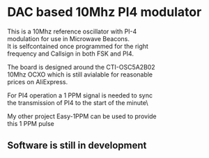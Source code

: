 # DAC based 10Mhz PI4 modulator

This is a 10Mhz reference oscillator with PI-4\
modulation for use in Microwave Beacons.\
It is selfcontained once programmed for the right\
frequency and Callsign in both FSK and PI4.

The board is designed around the CTI-OSC5A2B02\
10Mhz OCXO which is still avialable for reasonable\
prices on AliExpress.

For PI4 operation a 1 PPM signal is needed to sync\
the transmission of PI4 to the start of the minute\

My other project Easy-1PPM can be used to provide\
this 1 PPM pulse

## Software is still in development 
